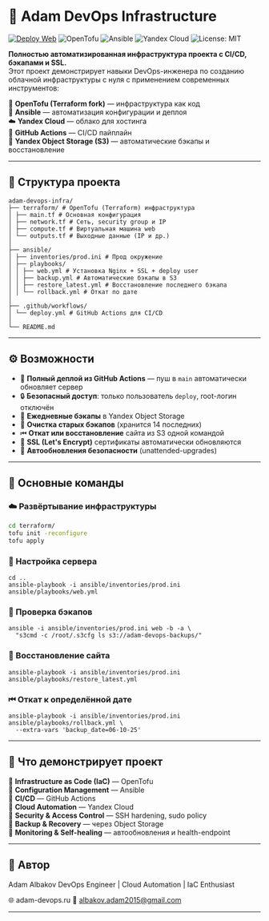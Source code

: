 # 🚀 Adam DevOps Infrastructure  

<!-- Badges -->
[![Deploy Web](https://github.com/adam-devopss/adam-devops-infra/actions/workflows/deploy.yml/badge.svg?branch=main)](https://github.com/adam-devopss/adam-devops-infra/actions/workflows/deploy.yml)
![OpenTofu](https://img.shields.io/badge/OpenTofu-IaC-5C4EE5?logo=terraform&logoColor=white)
![Ansible](https://img.shields.io/badge/Ansible-Automation-EE0000?logo=ansible&logoColor=white)
![Yandex Cloud](https://img.shields.io/badge/Yandex_Cloud-Infrastructure-FFCC00?logo=yandexcloud&logoColor=black)
![License: MIT](https://img.shields.io/badge/license-MIT-green)


**Полностью автоматизированная инфраструктура проекта с CI/CD, бэкапами и SSL.**  
Этот проект демонстрирует навыки DevOps-инженера по созданию облачной инфраструктуры с нуля с применением современных инструментов:  

🧱 **OpenTofu (Terraform fork)** — инфраструктура как код  
🐧 **Ansible** — автоматизация конфигурации и деплоя  
☁️ **Yandex Cloud** — облако для хостинга  
🔐 **GitHub Actions** — CI/CD пайплайн  
💾 **Yandex Object Storage (S3)** — автоматические бэкапы и восстановление  

---

## 📁 Структура проекта

```
adam-devops-infra/
├── terraform/ # OpenTofu (Terraform) инфраструктура
│ ├── main.tf # Основная конфигурация
│ ├── network.tf # Сеть, security group и IP
│ ├── compute.tf # Виртуальная машина web
│ └── outputs.tf # Выходные данные (IP и др.)
│
├── ansible/
│ ├── inventories/prod.ini # Прод окружение
│ ├── playbooks/
│ │ ├── web.yml # Установка Nginx + SSL + deploy user
│ │ ├── backup.yml # Автоматические бэкапы в S3
│ │ ├── restore_latest.yml # Восстановление последнего бэкапа
│ │ └── rollback.yml # Откат по дате
│
├── .github/workflows/
│ └── deploy.yml # GitHub Actions для CI/CD
│
└── README.md
```

---

## ⚙️ Возможности

- 🚀 **Полный деплой из GitHub Actions** — пуш в `main` автоматически обновляет сервер  
- 🔒 **Безопасный доступ**: только пользователь `deploy`, root-логин отключён  
- 🔁 **Ежедневные бэкапы** в Yandex Object Storage  
- 🧹 **Очистка старых бэкапов** (хранится 14 последних)  
- ⏮ **Откат или восстановление** сайта из S3 одной командой  
- 🔐 **SSL (Let's Encrypt)** сертификаты автоматически обновляются  
- 🔧 **Автообновления безопасности** (unattended-upgrades)  

---

## 🧩 Основные команды

### ☁️ Развёртывание инфраструктуры
```bash
cd terraform/
tofu init -reconfigure
tofu apply
```

### 🐧 Настройка сервера
```
cd ..
ansible-playbook -i ansible/inventories/prod.ini ansible/playbooks/web.yml
```

### 💾 Проверка бэкапов
```
ansible -i ansible/inventories/prod.ini web -b -a \
  "s3cmd -c /root/.s3cfg ls s3://adam-devops-backups/"
```

### 🔁 Восстановление сайта
```
ansible-playbook -i ansible/inventories/prod.ini ansible/playbooks/restore_latest.yml
```

### ⏮ Откат к определённой дате
```
ansible-playbook -i ansible/inventories/prod.ini ansible/playbooks/rollback.yml \
  --extra-vars 'backup_date=06-10-25'
```

---

## 🧠 Что демонстрирует проект

🔹 **Infrastructure as Code (IaC)** — OpenTofu  
🔹 **Configuration Management** — Ansible  
🔹 **CI/CD** — GitHub Actions  
🔹 **Cloud Automation** — Yandex Cloud  
🔹 **Security & Access Control** — SSH hardening, sudo policy  
🔹 **Backup & Recovery** — через Object Storage  
🔹 **Monitoring & Self-healing** — автообновления и health-endpoint  

---

## 🧾 Автор

Adam Albakov
DevOps Engineer | Cloud Automation | IaC Enthusiast

🌐 adam-devops.ru
📧 albakov.adam2015@gmail.com

---

